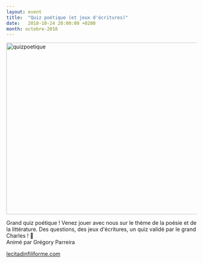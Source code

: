 ```yaml
---
layout: event
title:  "Quiz poétique (et jeux d'écritures)"
date:   2018-10-24 20:00:00 +0200
month: octobre-2018
---
```

<img class="alignnone size-full wp-image-5452" src="https://agendarts.files.wordpress.com/2018/09/quizpoetique.jpg" alt="quizpoetique" width="598" height="453" />

Grand quiz poétique ! Venez jouer avec nous sur le thème de la poésie et de la littérature. Des questions, des jeux d'écritures, un quiz validé par le grand Charles ! 🙂  
Animé par Grégory Parreira

[lecitadinfiliforme.com](http://lecitadinfiliforme.com/)